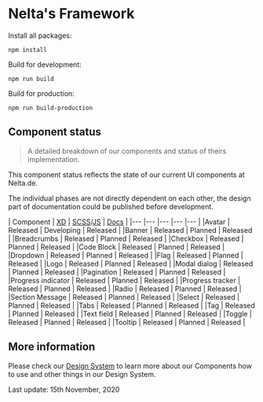 # Nelta's Framework

Install all packages:

```
npm install
```

Build for development:
```
npm run build
```

Build for production:
```
npm run build-production
```

## Component status
> A detailed breakdown of our components and status of theirs implementation.

This component status reflects the state of our current UI components at Nelta.de.

The individual phases are not directly dependent on each other, the design part of documentation could be published before development.

|   Component	|   [XD](https://img.icons8.com/color/48/000000/adobe-xd.png)	|   [SCSS](https://img.icons8.com/color/48/000000/sass-avatar.png)/[JS](https://img.icons8.com/color/48/000000/javascript.png)	|   [Docs](https://img.icons8.com/color/48/000000/new-document.png)	|
|---	|---	|---	|---	|---	|
|Avatar |   Released	| Developing   | Released |
|Banner |   Released	| Planned   | Released |
|Breadcrumbs |   Released	| Planned   | Released |
|Checkbox |   Released	| Planned   | Released |
|Code Block |   Released	| Planned   | Released |
|Dropdown |   Released	| Planned   | Released |
|Flag |   Released	| Planned   | Released |
|Logo |   Released	| Planned   | Released |
|Modal dialog |   Released	| Planned   | Released |
|Pagination |   Released	| Planned   | Released |
|Progress indicator |   Released	| Planned   | Released |
|Progress tracker |   Released	| Planned   | Released |
|Radio |   Released	| Planned   | Released |
|Section Message |   Released	| Planned   | Released |
|Select |   Released	| Planned   | Released |
|Tabs |   Released	| Planned   | Released |
|Tag |   Released	| Planned   | Released |
|Text field |   Released	| Planned   | Released |
|Toggle |   Released	| Planned   | Released |
|Tooltip |   Released	| Planned   | Released |



## More information

Please check our [Design System](http://design.nelta.de) to learn more about our Components how to use and other things in our Design System.

Last update: 15th November, 2020